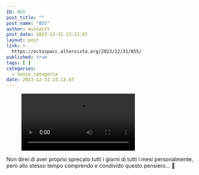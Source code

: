 ```yaml
---
ID: 855
post_title: ""
post_name: "855"
author: minioctt
post_date: 2023-12-31 23:13:47
layout: post
link: >
  https://octospacc.altervista.org/2023/12/31/855/
published: true
tags: [ ]
categories:
  - Senza categoria
date: 2023-12-31 23:13:47
---
```

<!-- wp:video -->
<figure class="wp-block-video"><video controls src="https://matrix-client.matrix.org/_matrix/media/v3/download/matrix.org/PmqjLPZBeEcyYBVxHimrqYmG"></video></figure>
<!-- /wp:video -->

<!-- wp:paragraph -->
<p></p>
<!-- /wp:paragraph -->

<!-- wp:paragraph -->
<p>Non direi di aver proprio sprecato tutti i giorni di tutti i mesi personalmente, però allo stesso tempo comprendo e condivido questo pensiero... 😬️</p>
<!-- /wp:paragraph -->